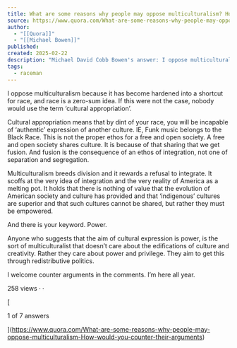 ```yaml
---
title: What are some reasons why people may oppose multiculturalism? How would you counter their arguments?
source: https://www.quora.com/What-are-some-reasons-why-people-may-oppose-multiculturalism-How-would-you-counter-their-arguments/answer/Michael-David-Cobb-Bowen?__filter__=all&__nsrc__=3&__sncid__=61107631492
author:
  - "[[Quora]]"
  - "[[Michael Bowen]]"
published: 
created: 2025-02-22
description: "Michael David Cobb Bowen's answer: I oppose multiculturalism because it has become hardened into a shortcut for race, and race is a zero-sum idea. If this were not the case, nobody would use the term ‘cultural appropriation’.Cultural appropriation means that by dint of your race, you will be in..."
tags:
  - raceman
---
```

I oppose multiculturalism because it has become hardened into a shortcut for race, and race is a zero-sum idea. If this were not the case, nobody would use the term ‘cultural appropriation’.

Cultural appropriation means that by dint of your race, you will be incapable of ‘authentic’ expression of another culture. IE, Funk music belongs to the Black Race. This is not the proper ethos for a free and open society. A free and open society shares culture. It is because of that sharing that we get fusion. And fusion is the consequence of an ethos of integration, not one of separation and segregation.

Multiculturalism breeds division and it rewards a refusal to integrate. It scoffs at the very idea of integration and the very reality of America as a melting pot. It holds that there is nothing of value that the evolution of American society and culture has provided and that ‘indigenous’ cultures are superior and that such cultures cannot be shared, but rather they must be empowered.

And there is your keyword. Power.

Anyone who suggests that the aim of cultural expression is power, is the sort of multiculturalist that doesn’t care about the edifications of culture and creativity. Rather they care about power and privilege. They aim to get this through redistributive politics.

I welcome counter arguments in the comments. I’m here all year.

258 views · ·

[

1 of 7 answers

](https://www.quora.com/What-are-some-reasons-why-people-may-oppose-multiculturalism-How-would-you-counter-their-arguments)